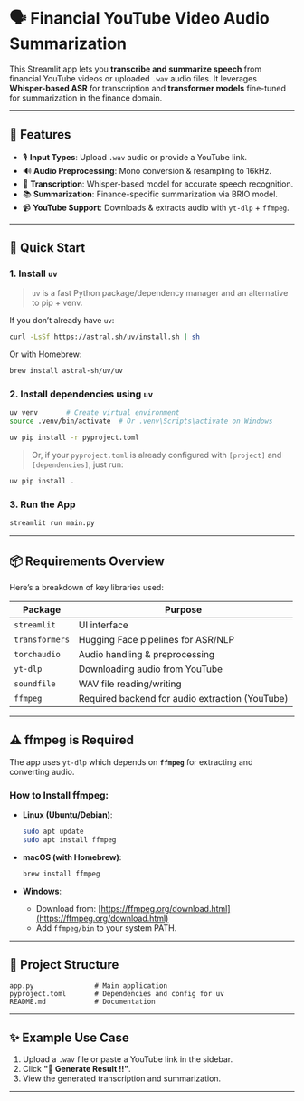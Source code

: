 # 🗣️ Financial YouTube Video Audio Summarization

This Streamlit app lets you **transcribe and summarize speech** from financial YouTube videos or uploaded `.wav` audio files. It leverages **Whisper-based ASR** for transcription and **transformer models** fine-tuned for summarization in the finance domain.

---

## 🔧 Features

- 🎙️ **Input Types**: Upload `.wav` audio or provide a YouTube link.
- 🔊 **Audio Preprocessing**: Mono conversion & resampling to 16kHz.
- 🧠 **Transcription**: Whisper-based model for accurate speech recognition.
- 📚 **Summarization**: Finance-specific summarization via BRIO model.
- 📹 **YouTube Support**: Downloads & extracts audio with `yt-dlp` + `ffmpeg`.

---

## 🚀 Quick Start

### 1. Install `uv`

> `uv` is a fast Python package/dependency manager and an alternative to pip + venv.

If you don’t already have `uv`:

```bash
curl -LsSf https://astral.sh/uv/install.sh | sh
```

Or with Homebrew:

```bash
brew install astral-sh/uv/uv
```

### 2. Install dependencies using `uv`

```bash
uv venv       # Create virtual environment
source .venv/bin/activate  # Or .venv\Scripts\activate on Windows

uv pip install -r pyproject.toml
```

> Or, if your `pyproject.toml` is already configured with `[project]` and `[dependencies]`, just run:

```bash
uv pip install .
```

### 3. Run the App

```bash
streamlit run main.py
```

---

## 📦 Requirements Overview

Here’s a breakdown of key libraries used:

| Package        | Purpose                                         |
| -------------- | ----------------------------------------------- |
| `streamlit`    | UI interface                                    |
| `transformers` | Hugging Face pipelines for ASR/NLP              |
| `torchaudio`   | Audio handling & preprocessing                  |
| `yt-dlp`       | Downloading audio from YouTube                  |
| `soundfile`    | WAV file reading/writing                        |
| `ffmpeg`       | Required backend for audio extraction (YouTube) |

---

## ⚠️ ffmpeg is Required

The app uses `yt-dlp` which depends on **`ffmpeg`** for extracting and converting audio.

### How to Install ffmpeg:

- **Linux (Ubuntu/Debian)**:

  ```bash
  sudo apt update
  sudo apt install ffmpeg
  ```

- **macOS (with Homebrew)**:

  ```bash
  brew install ffmpeg
  ```

- **Windows**:

  - Download from: [https://ffmpeg.org/download.html](https://ffmpeg.org/download.html)
  - Add `ffmpeg/bin` to your system PATH.

---

## 📂 Project Structure

```
app.py               # Main application
pyproject.toml       # Dependencies and config for uv
README.md            # Documentation
```

---

## ✨ Example Use Case

1. Upload a `.wav` file or paste a YouTube link in the sidebar.
2. Click **"🚀 Generate Result !!"**.
3. View the generated transcription and summarization.

---
